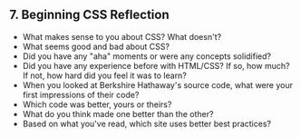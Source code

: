 ## 7. Beginning CSS Reflection

- What makes sense to you about CSS? What doesn't?
- What seems good and bad about CSS?
- Did you have any "aha" moments or were any concepts solidified?
- Did you have any experience before with HTML/CSS? If so, how much? If not, how hard did you feel it was to learn?
- When you looked at Berkshire Hathaway's source code, what were your first impressions of their code?
- Which code was better, yours or theirs?
- What do you think made one better than the other?
- Based on what you've read, which site uses better best practices?